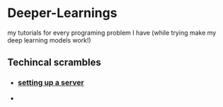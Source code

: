 # Deeper-Learnings
my tutorials for every programing problem I have (while trying make my deep learning models work!)

## Techincal scrambles
* ### [setting up a server](technical-scrambles/setup.md)
* 